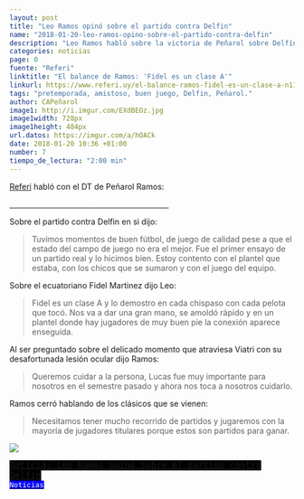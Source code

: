 ```yaml
---
layout: post
title: "Leo Ramos opinó sobre el partido contra Delfin"
name: "2018-01-20-leo-ramos-opino-sobre-el-partido-contra-delfin"
description: "Leo Ramos habló sobre la victoria de Peñarol sobre Delfín, sobre el ecuatoriano Fidel y sobre la lesión ocular que atraviesa Lucas Viatri "
categories: noticias
page: 0
fuente: "Referi"
linktitle: "El balance de Ramos: 'Fidel es un clase A'"
linkurl: https://www.referi.uy/el-balance-ramos-fidel-es-un-clase-a-n1161639
tags: "pretemporada, amistoso, buen juego, Delfin, Peñarol."
author: CAPeñarol
image1: http://i.imgur.com/EXdBEOz.jpg
image1width: 728px
image1height: 484px
url.datos: https://imgur.com/a/hOACk
date: 2018-01-20 10:36 +01:00
number: 7
tiempo_de_lectura: "2:00 min"
---
```


[Referi](http://www.referi.com.uy) habló con el DT de Peñarol Ramos:

<a href="https://www.referi.uy/el-balance-ramos-fidel-es-un-clase-a-n1161639"><i class="fa fa-link" style="color:red;"></i><span style="color:#fff;"> El balance de Ramos: "Fidel es un clase A"</span></a>

Sobre el partido contra Delfin en si dijo:

<blockquote>
  <p>
	Tuvimos momentos de buen fútbol, de juego de calidad pese a que el estado del campo de juego no era el mejor. Fue el primer ensayo de un partido real y lo hicimos bien. Estoy contento con el plantel que estaba, con los chicos que se sumaron y con el juego del equipo.
  </p>
</blockquote>

Sobre el ecuatoriano Fidel Martinez dijo Leo:

<blockquote>
  <p>
    Fidel es un clase A y lo demostro en cada chispaso con cada pelota que tocó. Nos va a dar una gran mano, se amoldó rápido y en un plantel donde hay jugadores de muy buen pie la conexión aparece enseguida.
  </p>
</blockquote>

Al ser preguntado sobre el delicado momento que atraviesa Viatri con su desafortunada lesión ocular dijo Ramos:

<blockquote>
  <p>
    Queremos cuidar a la persona, Lucas fue muy importante para nosotros en el semestre pasado y ahora nos toca a nosotros cuidarlo.
  </p>
</blockquote>

Ramos cerró hablando de los clásicos que se vienen:

<blockquote>
  <p>
    Necesitamos tener mucho recorrido de partidos y jugaremos con la mayoría de jugadores titulares porque estos son partidos para ganar.
  </p>
</blockquote>

![](http://i.imgur.com/EXdBEOz.jpg)

<span style="font-family:monospace;font-size:1.1em;background:#000;color:#fd5206;" class="rounded"><a href="{{ site.url}}/Lanoticia-Leo-Ramos">Noticia: Leo Ramos opinó sobre el partido contra Delfin</a></span><a href="{{ site.url}}/noticias"><span style="font-size:0.9em;color:white;background:blue;font-family:monospace;" class="rounded"><br><i class="fa fa-globe"></i>Noticias</span></a>